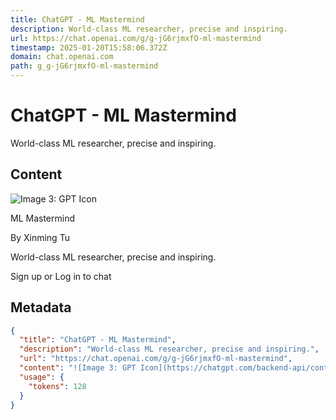 ```yaml
---
title: ChatGPT - ML Mastermind
description: World-class ML researcher, precise and inspiring.
url: https://chat.openai.com/g/g-jG6rjmxfO-ml-mastermind
timestamp: 2025-01-20T15:58:06.372Z
domain: chat.openai.com
path: g_g-jG6rjmxfO-ml-mastermind
---
```


# ChatGPT - ML Mastermind


World-class ML researcher, precise and inspiring.


## Content

![Image 3: GPT Icon](https://chatgpt.com/backend-api/content?id=file-voO6rVRMIaJgYeLmFFPztnjw&gizmo_id=g-jG6rjmxfO&ts=482607&p=gpp&sig=6ef23eccb9507b24ab259acb3507c2017fba44525a012f886ffce5c6d0eed38f&v=0)

ML Mastermind

By Xinming Tu

World-class ML researcher, precise and inspiring.

Sign up or Log in to chat

## Metadata

```json
{
  "title": "ChatGPT - ML Mastermind",
  "description": "World-class ML researcher, precise and inspiring.",
  "url": "https://chat.openai.com/g/g-jG6rjmxfO-ml-mastermind",
  "content": "![Image 3: GPT Icon](https://chatgpt.com/backend-api/content?id=file-voO6rVRMIaJgYeLmFFPztnjw&gizmo_id=g-jG6rjmxfO&ts=482607&p=gpp&sig=6ef23eccb9507b24ab259acb3507c2017fba44525a012f886ffce5c6d0eed38f&v=0)\n\nML Mastermind\n\nBy Xinming Tu\n\nWorld-class ML researcher, precise and inspiring.\n\nSign up or Log in to chat",
  "usage": {
    "tokens": 128
  }
}
```
